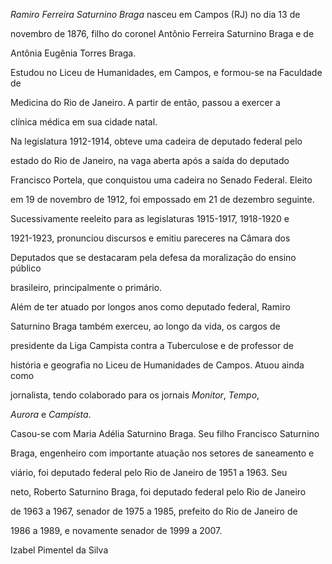 

*Ramiro Ferreira Saturnino Braga* nasceu em Campos (RJ) no dia 13 de

novembro de 1876, filho do coronel Antônio Ferreira Saturnino Braga e de

Antônia Eugênia Torres Braga.



Estudou no Liceu de Humanidades, em Campos, e formou-se na Faculdade de

Medicina do Rio de Janeiro. A partir de então, passou a exercer a

clínica médica em sua cidade natal.



Na legislatura 1912-1914, obteve uma cadeira de deputado federal pelo

estado do Rio de Janeiro, na vaga aberta após a saída do deputado

Francisco Portela, que conquistou uma cadeira no Senado Federal. Eleito

em 19 de novembro de 1912, foi empossado em 21 de dezembro seguinte.

Sucessivamente reeleito para as legislaturas 1915-1917, 1918-1920 e

1921-1923, pronunciou discursos e emitiu pareceres na Câmara dos

Deputados que se destacaram pela defesa da moralização do ensino público

brasileiro, principalmente o primário.



Além de ter atuado por longos anos como deputado federal, Ramiro

Saturnino Braga também exerceu, ao longo da vida, os cargos de

presidente da Liga Campista contra a Tuberculose e de professor de

história e geografia no Liceu de Humanidades de Campos. Atuou ainda como

jornalista, tendo colaborado para os jornais *Monitor*, *Tempo*,

*Aurora* e *Campista*.



Casou-se com Maria Adélia Saturnino Braga. Seu filho Francisco Saturnino

Braga, engenheiro com importante atuação nos setores de saneamento e

viário, foi deputado federal pelo Rio de Janeiro de 1951 a 1963. Seu

neto, Roberto Saturnino Braga, foi deputado federal pelo Rio de Janeiro

de 1963 a 1967, senador de 1975 a 1985, prefeito do Rio de Janeiro de

1986 a 1989, e novamente senador de 1999 a 2007.



Izabel Pimentel da Silva



